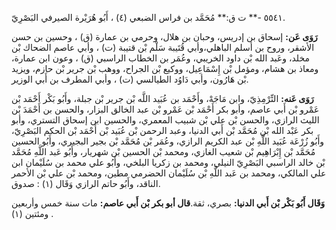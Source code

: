 ٥٥٤١ -** ت ق:** مُحَمَّد بن فراس الضبعي (٤) ، أَبُو هُرَيْرة الصيرفي البَصْرِيّ.

**رَوَى عَن:** إسحاق بن إدريس، وحبان بن هلال، وحرمي بن عمارة (ق) ، وحسين بن حسن الأشقر، وروح بن أسلم الباهلي،وأبي قُتَيبة سَلْم بْن قتيبة (ت) ، وأبي عاصم الضحاك بْن مخلد، وعَبد الله بْن داود الخريبي، وعُمَر بن الخطاب الراسبي (ق) ، وعون ابن عمارة، ومعاذ بن هشام، ومؤمل بْن إِسْمَاعِيل، ووكيع بْن الجراح، ووهب بْن جرير بْن حازم، ويزيد بْن هَارُون، وأبي دَاوُد الطيالسي (ت) ، وأبي المطرف بن أَبي الوزير.

**رَوَى عَنه:** التِّرْمِذِيّ، وابن مَاجَهْ، وأَحْمَد بن عُبَيد اللَّه بْن جرير بْن جبلة، وأَبُو بَكْر أَحْمَد بْن عَمْرو بْن أَبي عاصم، وأبو بكر أَحْمَد بْن عَمْرو بْن عبد الخالق البزار، والحسن بن أَحْمَدَ بْن الليث الرازي، والحسن بْن علي بْن شبيب المعمري، والحسين ابن إسحاق التستري، وأبو بكر عَبْد الله بْن مُحَمَّد بْن أَبي الدنيا، وعبد الرحمن بْن عُبَيد بْن أَحْمَد بْن الحكم البَصْرِيّ، وأَبُو زُرْعَة عُبَيد اللَّهِ بْن عبد الكريم الرازي، وعُمَر بْن مُحَمَّد بْن بجير البجيري، وأَبُو الحسين مُحَمَّد بْن إِبْرَاهِيم بْن شعيب الغازي، ومحمد بْن الحسين بْن شهريار، وأَبُو عَبد اللَّهِ مُحَمَّد بْن خالد الراسبي البَصْرِيّ النيلي، ومحمد بن زكريا البلخي، وأَبُو علي محمد بن سُلَيْمان ابن علي المالكي، ومحمد بن عَبد اللَّهِ بْن سُلَيْمان الحضرمي مطين، ومحمد بْن علي بْن الأحمر الناقد، وأَبُو حاتم الرازي وَقَال (١) : صدوق.

**وَقَال أَبُو بَكْر بْن أَبي الدنيا:** بصري، ثقة.**قال أبو بكر بْن أَبي عاصم:** مات سنة خمس وأربعين ومئتين (١) .